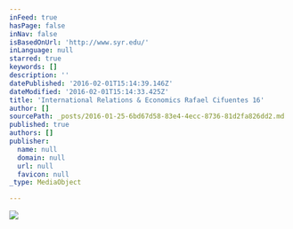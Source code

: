 ```yaml
---
inFeed: true
hasPage: false
inNav: false
isBasedOnUrl: 'http://www.syr.edu/'
inLanguage: null
starred: true
keywords: []
description: ''
datePublished: '2016-02-01T15:14:39.146Z'
dateModified: '2016-02-01T15:14:33.425Z'
title: 'International Relations & Economics Rafael Cifuentes 16'
author: []
sourcePath: _posts/2016-01-25-6bd67d58-83e4-4ecc-8736-81d2fa826dd2.md
published: true
authors: []
publisher:
  name: null
  domain: null
  url: null
  favicon: null
_type: MediaObject

---
```

![](https://s3-us-west-2.amazonaws.com/the-grid-img/p/adf886aa320e90d6e6ec18ee19b63f90c4bb0db8.jpg)
